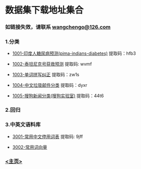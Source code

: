 # 数据集下载地址集合
### 如链接失效，请联系 wangchengo@126.com

### 1.分类
- [1001-印度人糖尿病预测(pima-indians-diabetes)](https://pan.baidu.com/s/1Z2JtgJBafytuMRzPDU8Ncw) 提取码：hfb3

- [1002-泰坦尼克号获救预测](https://pan.baidu.com/s/1Nbd29zac79SHV43oMVDV9A) 提取码: wvmf
- [1003-单词拼写纠正](https://pan.baidu.com/s/1EPz-Z7WKVPAULGmZ8K6UWQ ) 提取码：zw1s
- [1004-中文垃圾邮件分类](https://pan.baidu.com/s/10hGDFL9t58o0Moq6BcbotA) 提取码：dyxr
- [1005-搜狗新闻分类(搜狗实验室)](https://pan.baidu.com/s/1CVLWjTmKht8bQHeep7NSJw) 提取码：44t6
### 2.回归
### 3.中英文语料库
- [3001-常用中文停用词表](https://pan.baidu.com/s/1ovGC1RrIOioMNALjsXu9Ow) 提取码: 9jff<br>

- [3002-常用词向量](https://github.com/Embedding/Chinese-Word-Vectors)
### [<主页>](./README.md)